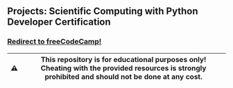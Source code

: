 ## Projects: Scientific Computing with Python Developer Certification
### [Redirect to freeCodeCamp!](https://www.freecodecamp.org/learn/scientific-computing-with-python/)

:warning: | This repository is for educational purposes only! Cheating with the provided resources is strongly prohibited and should not be done at any cost.
---|---
